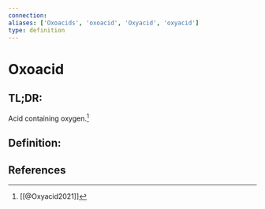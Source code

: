 ```yaml
---
connection:
aliases: ['Oxoacids', 'oxoacid', 'Oxyacid', 'oxyacid']
type: definition
---
```


# Oxoacid

## TL;DR:
Acid containing oxygen.[^1]

## Definition:


## References

[^1]: [[@Oxyacid2021]]